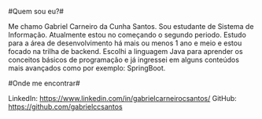 #Quem sou eu?#

Me chamo Gabriel Carneiro da Cunha Santos. Sou estudante de Sistema de Informação. Atualmente estou no começando o segundo periodo. 
Estudo para a área de desenvolvimento há mais ou menos 1 ano e meio e estou focado na trilha de backend. Escolhi a linguagem Java para aprender os conceitos básicos de programação e já ingressei em alguns conteúdos mais avançados como por exemplo: SpringBoot.

#Onde me encontrar#

LinkedIn: https://www.linkedin.com/in/gabrielcarneirocsantos/ 
GitHub: https://github.com/gabrielccsantos

